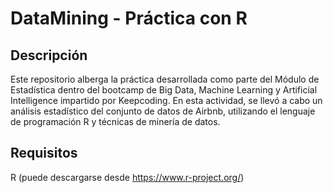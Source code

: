 # DataMining - Práctica con R

## Descripción
Este repositorio alberga la práctica desarrollada como parte del Módulo de Estadística dentro del bootcamp de Big Data, Machine Learning y Artificial Intelligence impartido por Keepcoding. En esta actividad, se llevó a cabo un análisis estadístico del conjunto de datos de Airbnb, utilizando el lenguaje de programación R y técnicas de minería de datos.

## Requisitos
R (puede descargarse desde https://www.r-project.org/)
